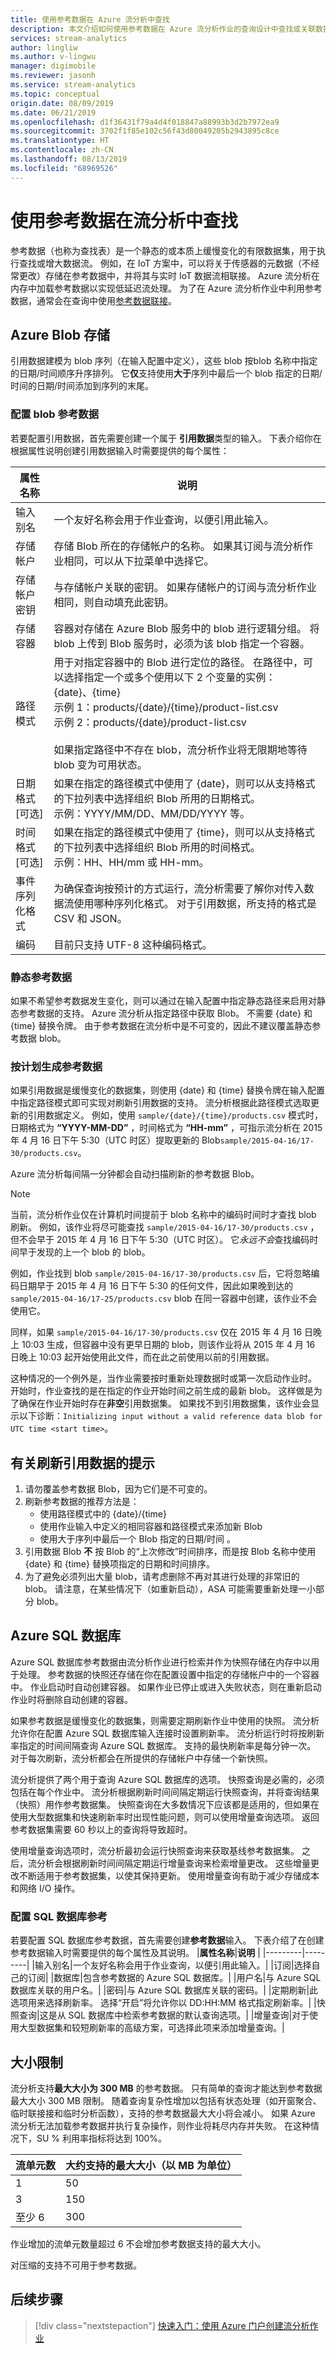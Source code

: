 ```yaml
---
title: 使用参考数据在 Azure 流分析中查找
description: 本文介绍如何使用参考数据在 Azure 流分析作业的查询设计中查找或关联数据。
services: stream-analytics
author: lingliw
ms.author: v-lingwu
manager: digimobile
ms.reviewer: jasonh
ms.service: stream-analytics
ms.topic: conceptual
origin.date: 08/09/2019
ms.date: 06/21/2019
ms.openlocfilehash: d1f36431f79a4d4f018847a88993b3d2b7972ea9
ms.sourcegitcommit: 3702f1f85e102c56f43d80049205b2943895c8ce
ms.translationtype: HT
ms.contentlocale: zh-CN
ms.lasthandoff: 08/13/2019
ms.locfileid: "68969526"
---
```

# <a name="using-reference-data-for-lookups-in-stream-analytics"></a>使用参考数据在流分析中查找

参考数据（也称为查找表）是一个静态的或本质上缓慢变化的有限数据集，用于执行查找或增大数据流。 例如，在 IoT 方案中，可以将关于传感器的元数据（不经常更改）存储在参考数据中，并将其与实时 IoT 数据流相联接。 Azure 流分析在内存中加载参考数据以实现低延迟流处理。 为了在 Azure 流分析作业中利用参考数据，通常会在查询中使用[参考数据联接](https://docs.microsoft.com/stream-analytics-query/reference-data-join-azure-stream-analytics)。 



## <a name="azure-blob-storage"></a>Azure Blob 存储

引用数据建模为 blob 序列（在输入配置中定义），这些 blob 按blob 名称中指定的日期/时间顺序升序排列。 它**仅**支持使用**大于**序列中最后一个 blob 指定的日期/时间的日期/时间添加到序列的末尾。

### <a name="configure-blob-reference-data"></a>配置 blob 参考数据

若要配置引用数据，首先需要创建一个属于 **引用数据**类型的输入。 下表介绍你在根据属性说明创建引用数据输入时需要提供的每个属性：

|**属性名称**  |**说明**  |
|---------|---------|
|输入别名   | 一个友好名称会用于作业查询，以便引用此输入。   |
|存储帐户   | 存储 Blob 所在的存储帐户的名称。 如果其订阅与流分析作业相同，可以从下拉菜单中选择它。   |
|存储帐户密钥   | 与存储帐户关联的密钥。 如果存储帐户的订阅与流分析作业相同，则自动填充此密钥。   |
|存储容器   | 容器对存储在 Azure Blob 服务中的 blob 进行逻辑分组。 将 blob 上传到 Blob 服务时，必须为该 blob 指定一个容器。   |
|路径模式   | 用于对指定容器中的 Blob 进行定位的路径。 在路径中，可以选择指定一个或多个使用以下 2 个变量的实例：<BR>{date}、{time}<BR>示例 1：products/{date}/{time}/product-list.csv<BR>示例 2：products/{date}/product-list.csv<BR><br> 如果指定路径中不存在 blob，流分析作业将无限期地等待 blob 变为可用状态。   |
|日期格式 [可选]   | 如果在指定的路径模式中使用了 {date}，则可以从支持格式的下拉列表中选择组织 Blob 所用的日期格式。<BR>示例：YYYY/MM/DD、MM/DD/YYYY 等。   |
|时间格式 [可选]   | 如果在指定的路径模式中使用了 {time}，则可以从支持格式的下拉列表中选择组织 Blob 所用的时间格式。<BR>示例：HH、HH/mm 或 HH-mm。  |
|事件序列化格式   | 为确保查询按预计的方式运行，流分析需要了解你对传入数据流使用哪种序列化格式。 对于引用数据，所支持的格式是 CSV 和 JSON。  |
|编码   | 目前只支持 UTF-8 这种编码格式。  |

### <a name="static-reference-data"></a>静态参考数据

如果不希望参考数据发生变化，则可以通过在输入配置中指定静态路径来启用对静态参考数据的支持。 Azure 流分析从指定路径中获取 Blob。 不需要 {date} 和 {time} 替换令牌。 由于参考数据在流分析中是不可变的，因此不建议覆盖静态参考数据 blob。

### <a name="generate-reference-data-on-a-schedule"></a>按计划生成参考数据

如果引用数据是缓慢变化的数据集，则使用 {date} 和 {time} 替换令牌在输入配置中指定路径模式即可实现对刷新引用数据的支持。 流分析根据此路径模式选取更新的引用数据定义。 例如，使用 `sample/{date}/{time}/products.csv` 模式时，日期格式为 **“YYYY-MM-DD”** ，时间格式为 **“HH-mm”** ，可指示流分析在 2015 年 4 月 16 日下午 5:30（UTC 时区）提取更新的 Blob`sample/2015-04-16/17-30/products.csv`。

Azure 流分析每间隔一分钟都会自动扫描刷新的参考数据 Blob。

> [!NOTE]
> 当前，流分析作业仅在计算机时间提前于 blob 名称中的编码时间时才查找 blob 刷新。 例如，该作业将尽可能查找 `sample/2015-04-16/17-30/products.csv` ，但不会早于 2015 年 4 月 16 日下午 5:30（UTC 时区）。 它*永远不会*查找编码时间早于发现的上一个 blob 的 blob。
> 
> 例如，作业找到 blob `sample/2015-04-16/17-30/products.csv` 后，它将忽略编码日期早于 2015 年 4 月 16 日下午 5:30 的任何文件，因此如果晚到达的 `sample/2015-04-16/17-25/products.csv` blob 在同一容器中创建，该作业不会使用它。
> 
> 同样，如果 `sample/2015-04-16/17-30/products.csv` 仅在 2015 年 4 月 16 日晚上 10:03 生成，但容器中没有更早日期的 blob，则该作业将从 2015 年 4 月 16 日晚上 10:03 起开始使用此文件，而在此之前使用以前的引用数据。
> 
> 这种情况的一个例外是，当作业需要按时重新处理数据时或第一次启动作业时。 开始时，作业查找的是在指定的作业开始时间之前生成的最新 blob。 这样做是为了确保在作业开始时存在**非空**引用数据集。 如果找不到引用数据集，该作业会显示以下诊断：`Initializing input without a valid reference data blob for UTC time <start time>`。
> 
> 

<!-- Not Available [Azure Data Factory](/data-factory/) -->

## <a name="tips-on-refreshing-your-reference-data"></a>有关刷新引用数据的提示
1. 请勿覆盖参考数据 Blob，因为它们是不可变的。
2. 刷新参考数据的推荐方法是：
    * 使用路径模式中的 {date}/{time}
    * 使用作业输入中定义的相同容器和路径模式来添加新 Blob
    * 使用大于序列中最后一个 Blob 指定的日期/时间  。
3. 引用数据 Blob **不** 按 Blob 的“上次修改”时间排序，而是按 Blob 名称中使用 {date} 和 {time} 替换项指定的日期和时间排序。
4. 为了避免必须列出大量 blob，请考虑删除不再对其进行处理的非常旧的 blob。 请注意，在某些情况下（如重新启动），ASA 可能需要重新处理一小部分 blob。

## <a name="azure-sql-database"></a>Azure SQL 数据库

Azure SQL 数据库参考数据由流分析作业进行检索并作为快照存储在内存中以用于处理。 参考数据的快照还存储在你在配置设置中指定的存储帐户中的一个容器中。 作业启动时自动创建容器。 如果作业已停止或进入失败状态，则在重新启动作业时将删除自动创建的容器。  

如果参考数据是缓慢变化的数据集，则需要定期刷新作业中使用的快照。 流分析允许你在配置 Azure SQL 数据库输入连接时设置刷新率。 流分析运行时将按刷新率指定的时间间隔查询 Azure SQL 数据库。 支持的最快刷新率是每分钟一次。 对于每次刷新，流分析都会在所提供的存储帐户中存储一个新快照。

流分析提供了两个用于查询 Azure SQL 数据库的选项。 快照查询是必需的，必须包括在每个作业中。 流分析根据刷新时间间隔定期运行快照查询，并将查询结果（快照）用作参考数据集。 快照查询在大多数情况下应该都是适用的，但如果在使用大型数据集和快速刷新率时出现性能问题，则可以使用增量查询选项。 返回参考数据集需要 60 秒以上的查询将导致超时。

使用增量查询选项时，流分析最初会运行快照查询来获取基线参考数据集。 之后，流分析会根据刷新时间间隔定期运行增量查询来检索增量更改。 这些增量更改不断适用于参考数据集，以使其保持更新。 使用增量查询有助于减少存储成本和网络 I/O 操作。

### <a name="configure-sql-database-reference"></a>配置 SQL 数据库参考

若要配置 SQL 数据库参考数据，首先需要创建**参考数据**输入。 下表介绍了在创建参考数据输入时需要提供的每个属性及其说明。 
|**属性名称**|**说明**  |
|---------|---------|
|输入别名|一个友好名称会用于作业查询，以便引用此输入。|
|订阅|选择自己的订阅|
|数据库|包含参考数据的 Azure SQL 数据库。|
|用户名|与 Azure SQL 数据库关联的用户名。|
|密码|与 Azure SQL 数据库关联的密码。|
|定期刷新|此选项用来选择刷新率。 选择“开启”将允许你以 DD:HH:MM 格式指定刷新率。|
|快照查询|这是从 SQL 数据库中检索参考数据的默认查询选项。|
|增量查询|对于使用大型数据集和较短刷新率的高级方案，可选择此项来添加增量查询。|

## <a name="size-limitation"></a>大小限制

流分析支持**最大大小为 300 MB** 的参考数据。 只有简单的查询才能达到参考数据最大大小 300 MB 限制。 随着查询复杂性增加以包括有状态处理（如开窗聚合、临时联接接和临时分析函数），支持的参考数据最大大小将会减小。 如果 Azure 流分析无法加载参考数据并执行复杂操作，则作业将耗尽内存并失败。 在这种情况下，SU % 利用率指标将达到 100%。    

|**流单元数**  |**大约支持的最大大小（以 MB 为单位）**  |
|---------|---------|
|1   |50   |
|3   |150   |
|至少 6   |300   |

作业增加的流单元数量超过 6 不会增加参考数据支持的最大大小。

对压缩的支持不可用于参考数据。 

## <a name="next-steps"></a>后续步骤
> [!div class="nextstepaction"]
> [快速入门：使用 Azure 门户创建流分析作业](stream-analytics-quick-create-portal.md)

<!--Link references-->

<!-- Not Available on [stream.analytics.developer.guide]: ../stream-analytics-developer-guide.md-->

[stream.analytics.scale.jobs]: stream-analytics-scale-jobs.md
[stream.analytics.introduction]: stream-analytics-real-time-fraud-detection.md
[stream.analytics.get.started]: stream-analytics-get-started.md
[stream.analytics.query.language.reference]: http://go.microsoft.com/fwlink/?LinkID=513299
[stream.analytics.rest.api.reference]: http://go.microsoft.com/fwlink/?LinkId=517301

<!--Update_Description: update meta properties, wording update, update link -->

